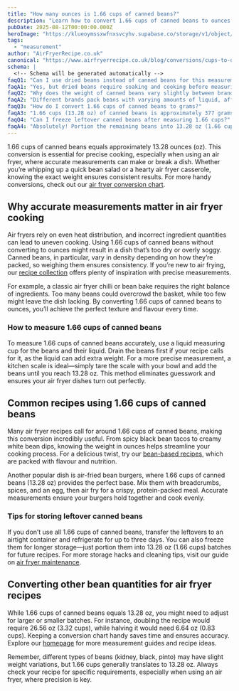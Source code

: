 ```yaml
---
title: "How many ounces is 1.66 cups of canned beans?"
description: "Learn how to convert 1.66 cups of canned beans to ounces for perfect air fryer recipes. Get accurate measurements every time!"
pubDate: 2025-08-12T00:00:00.000Z
heroImage: "https://klueoymssxwfnxsvcyhv.supabase.co/storage/v1/object/public/Shmucket/how-many-ounces-is-1-66-cups-canned-beans.webp"
tags:
  - "measurement"
author: "AirFryerRecipe.co.uk"
canonical: "https://www.airfryerrecipe.co.uk/blog/conversions/cups-to-ounces/how-many-ounces-is-1-66-cups-canned-beans"
schema: |
  <!-- Schema will be generated automatically -->
faqQ1: "Can I use dried beans instead of canned beans for this measurement?"
faqA1: "Yes, but dried beans require soaking and cooking before measuring. 1.66 cups of cooked dried beans will weigh roughly the same as canned beans (13.28 oz). Adjust cooking times in your air fryer accordingly, as dried beans take longer to soften."
faqQ2: "Why does the weight of canned beans vary slightly between brands?"
faqA2: "Different brands pack beans with varying amounts of liquid, affecting the weight. Always drain and rinse canned beans if your recipe specifies, as this ensures consistency. For air fryer recipes, sticking to the 13.28 oz measurement for 1.66 cups guarantees reliable results."
faqQ3: "How do I convert 1.66 cups of canned beans to grams?"
faqA3: "1.66 cups (13.28 oz) of canned beans is approximately 377 grams. This conversion is useful for international recipes or if your kitchen scale uses metric measurements. Air fryer recipes often list both ounces and grams for convenience."
faqQ4: "Can I freeze leftover canned beans after measuring 1.66 cups?"
faqA4: "Absolutely! Portion the remaining beans into 13.28 oz (1.66 cups) batches and freeze them in airtight containers. Thaw before using in your air fryer to maintain texture. For more storage tips, check out our <a href=https://www.airfryerrecipe.co.uk/recipes>recipe guides</a>."
---
```

<p>1.66 cups of canned beans equals approximately 13.28 ounces (oz). This conversion is essential for precise cooking, especially when using an air fryer, where accurate measurements can make or break a dish. Whether you’re whipping up a quick bean salad or a hearty air fryer casserole, knowing the exact weight ensures consistent results. For more handy conversions, check out our <a href=https://www.airfryerrecipe.co.uk/air-fryer-conversion-chart>air fryer conversion chart</a>.</p>  

<h2>Why accurate measurements matter in air fryer cooking</h2>  
<p>Air fryers rely on even heat distribution, and incorrect ingredient quantities can lead to uneven cooking. Using 1.66 cups of canned beans without converting to ounces might result in a dish that’s too dry or overly soggy. Canned beans, in particular, vary in density depending on how they’re packed, so weighing them ensures consistency. If you’re new to air frying, our <a href=https://www.airfryerrecipe.co.uk/recipes>recipe collection</a> offers plenty of inspiration with precise measurements.</p>  

<p>For example, a classic air fryer chilli or bean bake requires the right balance of ingredients. Too many beans could overcrowd the basket, while too few might leave the dish lacking. By converting 1.66 cups of canned beans to ounces, you’ll achieve the perfect texture and flavour every time.</p>  

<h3>How to measure 1.66 cups of canned beans</h3>  
<p>To measure 1.66 cups of canned beans accurately, use a liquid measuring cup for the beans and their liquid. Drain the beans first if your recipe calls for it, as the liquid can add extra weight. For a more precise measurement, a kitchen scale is ideal—simply tare the scale with your bowl and add the beans until you reach 13.28 oz. This method eliminates guesswork and ensures your air fryer dishes turn out perfectly.</p>  

<h2>Common recipes using 1.66 cups of canned beans</h2>  
<p>Many air fryer recipes call for around 1.66 cups of canned beans, making this conversion incredibly useful. From spicy black bean tacos to creamy white bean dips, knowing the weight in ounces helps streamline your cooking process. For a delicious twist, try our <a href=https://www.airfryerrecipe.co.uk/recipe-category/beans>bean-based recipes</a>, which are packed with flavour and nutrition.</p>  

<p>Another popular dish is air-fried bean burgers, where 1.66 cups of canned beans (13.28 oz) provides the perfect base. Mix them with breadcrumbs, spices, and an egg, then air fry for a crispy, protein-packed meal. Accurate measurements ensure your burgers hold together and cook evenly.</p>  

<h3>Tips for storing leftover canned beans</h3>  
<p>If you don’t use all 1.66 cups of canned beans, transfer the leftovers to an airtight container and refrigerate for up to three days. You can also freeze them for longer storage—just portion them into 13.28 oz (1.66 cups) batches for future recipes. For more storage hacks and cleaning tips, visit our guide on <a href=https://www.airfryerrecipe.co.uk/air-fryer-cleaner>air fryer maintenance</a>.</p>  

<h2>Converting other bean quantities for air fryer recipes</h2>  
<p>While 1.66 cups of canned beans equals 13.28 oz, you might need to adjust for larger or smaller batches. For instance, doubling the recipe would require 26.56 oz (3.32 cups), while halving it would need 6.64 oz (0.83 cups). Keeping a conversion chart handy saves time and ensures accuracy. Explore our <a href=https://www.airfryerrecipe.co.uk>homepage</a> for more measurement guides and recipe ideas.</p>  

<p>Remember, different types of beans (kidney, black, pinto) may have slight weight variations, but 1.66 cups generally translates to 13.28 oz. Always check your recipe for specific requirements, especially when using an air fryer, where precision is key.</p>
